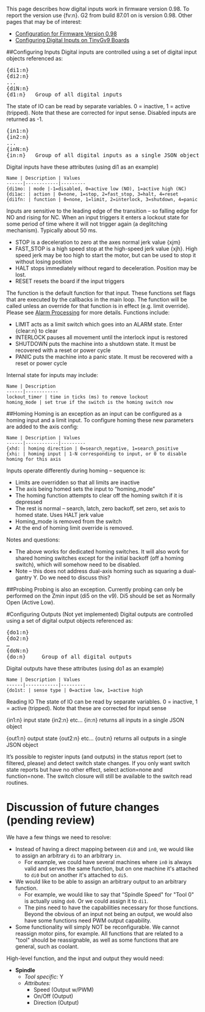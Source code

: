 This page describes how digital inputs work in firmware version 0.98. To report the version use {fv:n}. G2 from build 87.01 on is version 0.98. Other pages that may be of interest:

* [Configuration for Firmware Version 0.98](Configuration-for-Firmware-Version-0.98)
* [Configuring Digital Inputs on TinyGv9 Boards](TinyGv9-Page)

##Configuring Inputs
Digital inputs are controlled using a set of digital input objects referenced as:
<pre>
{di1:n}
{di2:n}
...
{diN:n}
{d1:n}   Group of all digital inputs
</pre>

The state of IO can be read by separate variables. 0 = inactive, 1 = active (tripped). Note that these are corrected for input sense. Disabled inputs are returned as -1.
<pre>
{in1:n}
{in2:n}
...
{inN:n}
{in:n}   Group of all digital inputs as a single JSON object
</pre>

Digital inputs have these attributes (using di1 as an example)

	Name | Description | Values
	------|------------|---------
	{di1mo: | mode |-1=disabled, 0=active low (NO), 1=active high (NC)
	{di1ac: | action | 0=none, 1=stop, 2=fast_stop, 3=halt, 4=reset
	{di1fn: | function | 0=none, 1=limit, 2=interlock, 3=shutdown, 4=panic

Inputs are sensitive to the leading edge of the transition – so falling edge for NO and rising for NC. When an input triggers it enters a lockout state for some period of time where it will not trigger again (a deglitching mechanism). Typically about 50 ms.

- STOP is a deceleration to zero at the axes normal jerk value {xjm}
- FAST_STOP is a high speed stop at the high-speed jerk value {xjh}. High speed jerk may be too high to start the motor, but can be used to stop it without losing position
- HALT stops immediately without regard to deceleration. Position may be lost.
- RESET resets the board if the input triggers

The function is the default function for that input. These functions set flags that are executed by the callbacks in the main loop. The function will be called unless an override for that function is in effect (e.g. limit override). Please see [Alarm Processing](Alarm-Processing) for more details. Functions include:

- LIMIT acts as a limit switch which goes into an ALARM state. Enter {clear:n} to clear
- INTERLOCK pauses all movement until the interlock input is restored
- SHUTDOWN puts the machine into a shutdown state. It must be recovered with a reset or power cycle
- PANIC puts the machine into a panic state. It must be recovered with a reset or power cycle

Internal state for inputs may include:

	Name | Description 
	------|------------
	lockout_timer | time in ticks (ms) to remove lockout
	homing_mode | set true if the switch is the homing switch now

##Homing
Homing is an exception as an input can be configured as a homing input and a limit input. To configure homing these new parameters are added to the axis config:

	Name | Description | Values
	------|------------|---------
	{xhd: | homing direction | 0=search_negative, 1=search_positive
	{xhi: | homing input | 1-N corresponding to input, or 0 to disable homing for this axis

Inputs operate differently during homing – sequence is:
- Limits are overridden so that all limits are inactive
- The axis being homed sets the input to “homing_mode”
- The homing function attempts to clear off the homing switch if it is depressed
- The rest is normal – search, latch, zero backoff, set zero, set axis to homed state. Uses HALT jerk value
- Homing_mode is removed from the switch
- At the end of homing limit override is removed.

Notes and questions:
-	The above works for dedicated homing switches. It will also work for shared homing switches except for the initial backoff (off a homing switch), which will somehow need to be disabled.
-	Note – this does not address dual-axis homing such as squaring a dual-gantry Y. Do we need to discuss this?

##Probing
Probing is also an exception. Currently probing can only be performed on the Zmin input (di5 on the v9). Di5 should be set as Normally Open (Active Low).

#Configuring Outputs
(Not yet implemented)
Digital outputs are controlled using a set of digital output objects referenced as:
<pre>
{do1:n}
{do2:n}
…
{doN:n}
{do:n}     Group of all digital outputs
</pre>

Digital outputs have these attributes (using do1 as an example)

	Name | Description | Values
	------|------------|---------
	{do1st: | sense type | 0=active low, 1=active high
<tbd>

Reading IO
The state of IO can be read by separate variables. 0 = inactive, 1 = active (tripped). Note that these are corrected for input sense

{in1:n}		input state
{in2:n}		etc…
{in:n}		returns all inputs in a single JSON object

{out1:n}	output state
{out2:n}	etc…
{out:n}		returns all outputs in a single JSON object

It’s possible to register inputs (and outputs) in the status report (set to filtered, please) and detect switch state changes. If you only want switch state reports but have no other effect, select action=none and function=none. The switch closure will still be available to the switch read routines.


# Discussion of future changes (pending review)

We have a few things we need to resolve:
- Instead of having a direct mapping between `di0` and `in0`, we would like to assign an arbitrary `di` to an arbitrary `in`.
  - For example, we could have several machines where `in0` is always valid and serves the same function, but on one machine it's attached to `di0` but on another it's attached to `di5`.
- We would like to be able to assign an arbitrary output to an arbitrary function.
  - For example, we would like to say that "Spindle Speed" for "Tool 0" is actually using `do0`. Or we could assign it to `di1`.
  - The pins need to have the capabilities necessary for those functions. Beyond the obvious of an input not being an output, we would also have some functions need PWM output capability.
- Some functionality will simply NOT be reconfigurable. We cannot reassign motor pins, for example. All functions that are related to a "tool" should be reassignable, as well as some functions that are general, such as coolant.

High-level function, and the input and output they would need:
- **Spindle**
  - _Tool specific:_ Y
  - _Attributes:_
    - Speed (Output w/PWM)
    - On/Off (Output)
    - Direction (Output)

